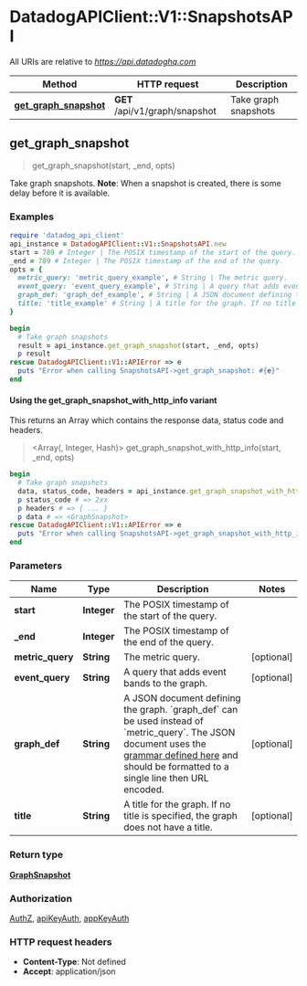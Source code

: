 # DatadogAPIClient::V1::SnapshotsAPI

All URIs are relative to *https://api.datadoghq.com*

| Method                                                       | HTTP request                   | Description          |
| ------------------------------------------------------------ | ------------------------------ | -------------------- |
| [**get_graph_snapshot**](SnapshotsAPI.md#get_graph_snapshot) | **GET** /api/v1/graph/snapshot | Take graph snapshots |

## get_graph_snapshot

> <GraphSnapshot> get_graph_snapshot(start, \_end, opts)

Take graph snapshots.
**Note**: When a snapshot is created, there is some delay before it is available.

### Examples

```ruby
require 'datadog_api_client'
api_instance = DatadogAPIClient::V1::SnapshotsAPI.new
start = 789 # Integer | The POSIX timestamp of the start of the query.
_end = 789 # Integer | The POSIX timestamp of the end of the query.
opts = {
  metric_query: 'metric_query_example', # String | The metric query.
  event_query: 'event_query_example', # String | A query that adds event bands to the graph.
  graph_def: 'graph_def_example', # String | A JSON document defining the graph. `graph_def` can be used instead of `metric_query`. The JSON document uses the [grammar defined here](https://docs.datadoghq.com/graphing/graphing_json/#grammar) and should be formatted to a single line then URL encoded.
  title: 'title_example' # String | A title for the graph. If no title is specified, the graph does not have a title.
}

begin
  # Take graph snapshots
  result = api_instance.get_graph_snapshot(start, _end, opts)
  p result
rescue DatadogAPIClient::V1::APIError => e
  puts "Error when calling SnapshotsAPI->get_graph_snapshot: #{e}"
end
```

#### Using the get_graph_snapshot_with_http_info variant

This returns an Array which contains the response data, status code and headers.

> <Array(<GraphSnapshot>, Integer, Hash)> get_graph_snapshot_with_http_info(start, \_end, opts)

```ruby
begin
  # Take graph snapshots
  data, status_code, headers = api_instance.get_graph_snapshot_with_http_info(start, _end, opts)
  p status_code # => 2xx
  p headers # => { ... }
  p data # => <GraphSnapshot>
rescue DatadogAPIClient::V1::APIError => e
  puts "Error when calling SnapshotsAPI->get_graph_snapshot_with_http_info: #{e}"
end
```

### Parameters

| Name             | Type        | Description                                                                                                                                                                                                                                                                         | Notes      |
| ---------------- | ----------- | ----------------------------------------------------------------------------------------------------------------------------------------------------------------------------------------------------------------------------------------------------------------------------------- | ---------- |
| **start**        | **Integer** | The POSIX timestamp of the start of the query.                                                                                                                                                                                                                                      |            |
| **\_end**        | **Integer** | The POSIX timestamp of the end of the query.                                                                                                                                                                                                                                        |            |
| **metric_query** | **String**  | The metric query.                                                                                                                                                                                                                                                                   | [optional] |
| **event_query**  | **String**  | A query that adds event bands to the graph.                                                                                                                                                                                                                                         | [optional] |
| **graph_def**    | **String**  | A JSON document defining the graph. &#x60;graph_def&#x60; can be used instead of &#x60;metric_query&#x60;. The JSON document uses the [grammar defined here](https://docs.datadoghq.com/graphing/graphing_json/#grammar) and should be formatted to a single line then URL encoded. | [optional] |
| **title**        | **String**  | A title for the graph. If no title is specified, the graph does not have a title.                                                                                                                                                                                                   | [optional] |

### Return type

[**GraphSnapshot**](GraphSnapshot.md)

### Authorization

[AuthZ](README.md#AuthZ), [apiKeyAuth](README.md#apiKeyAuth), [appKeyAuth](README.md#appKeyAuth)

### HTTP request headers

- **Content-Type**: Not defined
- **Accept**: application/json
